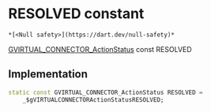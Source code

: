 


# RESOLVED constant




    *[<Null safety>](https://dart.dev/null-safety)*


[GVIRTUAL_CONNECTOR_ActionStatus](../../third_party_yonomi_graphql_schema_schema.docs.schema.gql/GVIRTUAL_CONNECTOR_ActionStatus-class.md) const RESOLVED
  







## Implementation

```dart
static const GVIRTUAL_CONNECTOR_ActionStatus RESOLVED =
    _$gVIRTUALCONNECTORActionStatusRESOLVED;


```







